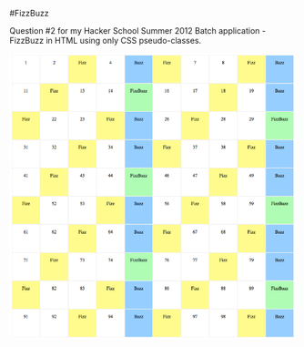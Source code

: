 #FizzBuzz

Question #2 for my Hacker School Summer 2012 Batch application - FizzBuzz in HTML using only CSS pseudo-classes.

![FizzBuzz screenshot](https://github.com/trucy/fizzbuzz/raw/master/fizzbuzz.jpg)